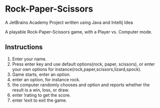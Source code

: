 # Rock-Paper-Scissors

A JetBrains Academy Project written using Java and Intellij Idea

A playable Rock-Paper-Scissors game, with a Player vs. Computer mode.

## Instructions

1.  Enter your name.
2. Press enter key and use default options(rock, paper, scissors), or enter your own options for instance(rock,paper,scissors,lizard,spock).
3. Game starts, enter an option.
4. enter an option, for instance rock.
5. the computer randomly chooses and option and reports whether the result is a win, loss, or draw.
6. enter !rating to get the score.
7. enter !exit to exit the game.